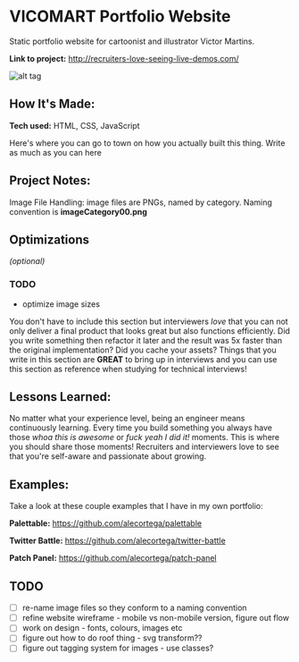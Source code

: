 # VICOMART Portfolio Website
Static portfolio website for cartoonist and illustrator Victor Martins.

**Link to project:** http://recruiters-love-seeing-live-demos.com/

![alt tag](http://placecorgi.com/1200/650)

## How It's Made:

**Tech used:** HTML, CSS, JavaScript

Here's where you can go to town on how you actually built this thing. Write as much as you can here

## Project Notes:

Image File Handling: image files are PNGs, named by category.
Naming convention is **imageCategory00.png**


## Optimizations
*(optional)*

### TODO
- optimize image sizes

You don't have to include this section but interviewers *love* that you can not only deliver a final product that looks great but also functions efficiently. Did you write something then refactor it later and the result was 5x faster than the original implementation? Did you cache your assets? Things that you write in this section are **GREAT** to bring up in interviews and you can use this section as reference when studying for technical interviews!

## Lessons Learned:

No matter what your experience level, being an engineer means continuously learning. Every time you build something you always have those *whoa this is awesome* or *fuck yeah I did it!* moments. This is where you should share those moments! Recruiters and interviewers love to see that you're self-aware and passionate about growing.

## Examples:
Take a look at these couple examples that I have in my own portfolio:

**Palettable:** https://github.com/alecortega/palettable

**Twitter Battle:** https://github.com/alecortega/twitter-battle

**Patch Panel:** https://github.com/alecortega/patch-panel

## TODO
- [ ] re-name image files so they conform to a naming convention
- [ ] refine website wireframe - mobile vs non-mobile version, figure out flow
- [ ] work on design - fonts, colours, images etc
- [ ] figure out how to do roof thing - svg transform??
- [ ] figure out tagging system for images - use classes?
